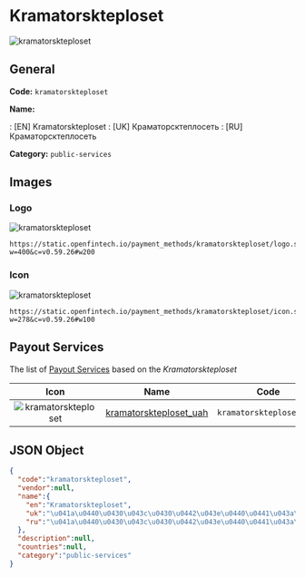 
# Kramatorskteploset 
![kramatorskteploset](https://static.openfintech.io/payment_methods/kramatorskteploset/logo.svg?w=400&c=v0.59.26#w200)  

## General 
**Code:** `kramatorskteploset` 
 
**Name:** 
 
:	[EN] Kramatorskteploset 
:	[UK] Краматорсктеплосеть 
:	[RU] Краматорсктеплосеть 
 
**Category:** `public-services` 
 

## Images 

### Logo 
![kramatorskteploset](https://static.openfintech.io/payment_methods/kramatorskteploset/logo.svg?w=400&c=v0.59.26#w200)  

```
https://static.openfintech.io/payment_methods/kramatorskteploset/logo.svg?w=400&c=v0.59.26#w200
```  

### Icon 
![kramatorskteploset](https://static.openfintech.io/payment_methods/kramatorskteploset/icon.svg?w=278&c=v0.59.26#w100)  

```
https://static.openfintech.io/payment_methods/kramatorskteploset/icon.svg?w=278&c=v0.59.26#w100
```  

## Payout Services 
 
The list of [Payout Services](/payout-services/) based on the _Kramatorskteploset_ 

|Icon|Name|Code| 
|:---:|:---:|:---:| 
|![kramatorskteploset](https://static.openfintech.io/payout_methods/kramatorskteploset/icon.png?w=278&c=v0.59.26#w40) |[kramatorskteploset_uah](/payout-services/kramatorskteploset_uah/)|`kramatorskteploset_uah`| 
 

## JSON Object 

```json
{
  "code":"kramatorskteploset",
  "vendor":null,
  "name":{
    "en":"Kramatorskteploset",
    "uk":"\u041a\u0440\u0430\u043c\u0430\u0442\u043e\u0440\u0441\u043a\u0442\u0435\u043f\u043b\u043e\u0441\u0435\u0442\u044c",
    "ru":"\u041a\u0440\u0430\u043c\u0430\u0442\u043e\u0440\u0441\u043a\u0442\u0435\u043f\u043b\u043e\u0441\u0435\u0442\u044c"
  },
  "description":null,
  "countries":null,
  "category":"public-services"
}
```  
